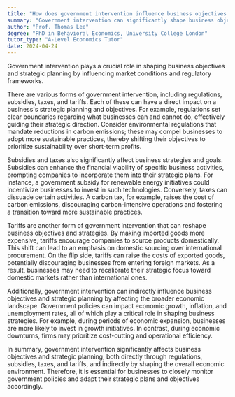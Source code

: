 ```yaml
---
title: "How does government intervention influence business objectives and strategic planning?"
summary: "Government intervention can significantly shape business objectives and strategic planning by influencing market conditions and regulatory frameworks."
author: "Prof. Thomas Lee"
degree: "PhD in Behavioral Economics, University College London"
tutor_type: "A-Level Economics Tutor"
date: 2024-04-24
---
```


Government intervention plays a crucial role in shaping business objectives and strategic planning by influencing market conditions and regulatory frameworks.

There are various forms of government intervention, including regulations, subsidies, taxes, and tariffs. Each of these can have a direct impact on a business's strategic planning and objectives. For example, regulations set clear boundaries regarding what businesses can and cannot do, effectively guiding their strategic direction. Consider environmental regulations that mandate reductions in carbon emissions; these may compel businesses to adopt more sustainable practices, thereby shifting their objectives to prioritize sustainability over short-term profits.

Subsidies and taxes also significantly affect business strategies and goals. Subsidies can enhance the financial viability of specific business activities, prompting companies to incorporate them into their strategic plans. For instance, a government subsidy for renewable energy initiatives could incentivize businesses to invest in such technologies. Conversely, taxes can dissuade certain activities. A carbon tax, for example, raises the cost of carbon emissions, discouraging carbon-intensive operations and fostering a transition toward more sustainable practices.

Tariffs are another form of government intervention that can reshape business objectives and strategies. By making imported goods more expensive, tariffs encourage companies to source products domestically. This shift can lead to an emphasis on domestic sourcing over international procurement. On the flip side, tariffs can raise the costs of exported goods, potentially discouraging businesses from entering foreign markets. As a result, businesses may need to recalibrate their strategic focus toward domestic markets rather than international ones.

Additionally, government intervention can indirectly influence business objectives and strategic planning by affecting the broader economic landscape. Government policies can impact economic growth, inflation, and unemployment rates, all of which play a critical role in shaping business strategies. For example, during periods of economic expansion, businesses are more likely to invest in growth initiatives. In contrast, during economic downturns, firms may prioritize cost-cutting and operational efficiency.

In summary, government intervention significantly affects business objectives and strategic planning, both directly through regulations, subsidies, taxes, and tariffs, and indirectly by shaping the overall economic environment. Therefore, it is essential for businesses to closely monitor government policies and adapt their strategic plans and objectives accordingly.
    